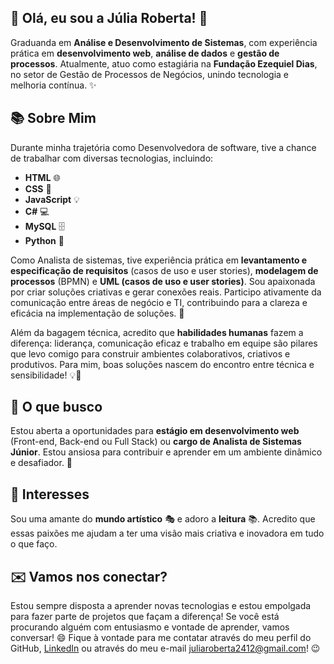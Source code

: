 ## 🚀 Olá, eu sou a Júlia Roberta! 👋

Graduanda em **Análise e Desenvolvimento de Sistemas**, com experiência prática em **desenvolvimento web**, **análise de dados** e **gestão de processos**. Atualmente, atuo como estagiária na **Fundação Ezequiel Dias**, no setor de Gestão de Processos de Negócios, unindo tecnologia e melhoria contínua. ✨

## 📚 Sobre Mim

Durante minha trajetória como Desenvolvedora de software, tive a chance de trabalhar com diversas tecnologias, incluindo:

* **HTML** 🌐
* **CSS** 🎨
* **JavaScript** 💡
* **C#** 💻
* **MySQL** 🗄️
* **Python** 🐍

Como Analista de sistemas, tive experiência prática em **levantamento e especificação de requisitos** (casos de uso e user stories), **modelagem de processos** (BPMN) e **UML (casos de uso e user stories)**. Sou apaixonada por criar soluções criativas e gerar conexões reais. Participo ativamente da comunicação entre áreas de negócio e TI, contribuindo para a clareza e eficácia na implementação de soluções. 🤝

Além da bagagem técnica, acredito que **habilidades humanas** fazem a diferença: liderança, comunicação eficaz e trabalho em equipe são pilares que levo comigo para construir ambientes colaborativos, criativos e produtivos. Para mim, boas soluções nascem do encontro entre técnica e sensibilidade! 💡💖

## 🎯 O que busco

Estou aberta a oportunidades para **estágio em desenvolvimento web** (Front-end, Back-end ou Full Stack) ou **cargo de Analista de Sistemas Júnior**. Estou ansiosa para contribuir e aprender em um ambiente dinâmico e desafiador. 🚀

## 🎨 Interesses

Sou uma amante do **mundo artístico** 🎭 e adoro a **leitura** 📚. Acredito que essas paixões me ajudam a ter uma visão mais criativa e inovadora em tudo o que faço.


## ✉️ Vamos nos conectar?

Estou sempre disposta a aprender novas tecnologias e estou empolgada para fazer parte de projetos que façam a diferença! Se você está procurando alguém com entusiasmo e vontade de aprender, vamos conversar! 😄 Fique à vontade para me contatar através do meu perfil do GitHub, [LinkedIn](https://www.linkedin.com/in/juliarobertasouza/) ou através do meu e-mail juliaroberta2412@gmail.com! 😉

